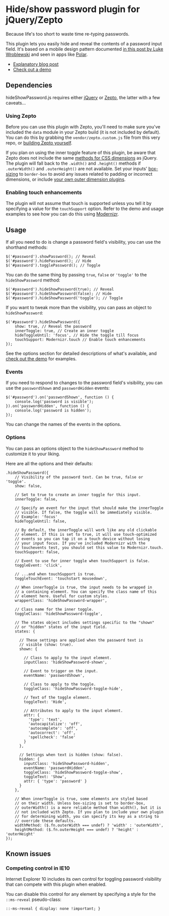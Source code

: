 # Hide/show password plugin for jQuery/Zepto

Because life's too short to waste time re-typing passwords.

This plugin lets you easily hide and reveal the contents of a password input field. It's based on a mobile design pattern documented [in this post by Luke Wroblewski](http://www.lukew.com/ff/entry.asp?1653) and seen in apps like [Polar](http://www.polarb.com/).

* [Explanatory blog post]()
* [Check out a demo]()

## Dependencies

hideShowPassword.js requires either [jQuery](http://jquery.com/) or [Zepto](http://zeptojs.com/), the latter with a few caveats...

### Using Zepto

Before you can use this plugin with Zepto, you'll need to make sure you've included the `data` module in your Zepto build (it is not included by default). You can do this by grabbing the `vendor/zepto.custom.js` file from this very repo, or [building Zepto yourself](https://github.com/madrobby/zepto#building).

If you plan on using the inner toggle feature of this plugin, be aware that Zepto does not include the same [methods for CSS dimensions](http://api.jquery.com/category/dimensions/) as jQuery. The plugin will fall back to the `.width()` and `.height()` methods if `.outerWidth()` and `.outerHeight()` are not available. Set your inputs' [box-sizing](https://developer.mozilla.org/en-US/docs/Web/CSS/box-sizing) to `border-box` to avoid any issues related to padding or incorrect dimensions, or include [your own outer dimension plugins](https://gist.github.com/pamelafox/1379704).

### Enabling touch enhancements

The plugin will not assume that touch is supported unless you tell it by specifying a value for the `touchSupport` option. Refer to the demo and usage examples to see how you can do this using [Modernizr](http://modernizr.com/).

## Usage

If all you need to do is change a password field's visibility, you can use the shorthand methods:

    $('#password').showPassword(); // Reveal
    $('#password').hidePassword(); // Hide
    $('#password').togglePassword(); // Toggle

You can do the same thing by passing `true`, `false` or `'toggle'` to the `hideShowPassword` method:

    $('#password').hideShowPassword(true); // Reveal
    $('#password').hideShowPassword(false); // Hide
    $('#password').hideShowPassword('toggle'); // Toggle

If you want to tweak more than the visibility, you can pass an object to `hideShowPassword`:

    $('#password').hideShowPassword({
        show: true, // Reveal the password
        innerToggle: true, // Create an inner toggle
        hideToggleUntil: 'focus', // Hide the toggle till focus
        touchSupport: Modernizr.touch // Enable touch enhancements
    });

See the options section for detailed descriptions of what's available, and [check out the demo]() for examples.

### Events

If you need to respond to changes to the password field's visibility, you can use the `passwordShown` and `passwordHidden` events:

    $('#password').on('passwordShown', function () {
        console.log('password is visible');
    }).on('passwordHidden', function () {
        console.log('password is hidden');
    });

You can change the names of the events in the options.

### Options

You can pass an options object to the `hideShowPassword` method to customize it to your liking.

Here are all the options and their defaults:

    .hideShowPassword({
        // Visibility of the password text. Can be true, false or 'toggle'.
        show: false,

        // Set to true to create an inner toggle for this input.
        innerToggle: false,

        // Specify an event for the input that should make the innerToggle
        // visible. If false, the toggle will be immediately visible.
        // Example: 'focus'
        hideToggleUntil: false,

        // By default, the innerToggle will work like any old clickable
        // element. If this is set to true, it will use touch-optimized
        // events so you can tap it on a touch device without losing
        // your input focus. If you've included Modernizr with the
        // touchevents test, you should set this value to Modernizr.touch.
        touchSupport: false,

        // Event to use for inner toggle when touchSupport is false.
        toggleEvent: 'click',

        // ...and when touchSupport is true.
        toggleTouchEvent: 'touchstart mousedown',

        // When innerToggle is true, the input needs to be wrapped in
        // a containing element. You can specify the class name of this
        // element here. Useful for custom styles.
        wrapperClass: 'hideShowPassword-wrapper',

        // Class name for the inner toggle.
        toggleClass: 'hideShowPassword-toggle',

        // The states object includes settings specific to the "shown"
        // or "hidden" states of the input field.
        states: {

          // These settings are applied when the password text is
          // visible (show: true).
          shown: {

            // Class to apply to the input element.
            inputClass: 'hideShowPassword-shown',

            // Event to trigger on the input.
            eventName: 'passwordShown',

            // Class to apply to the toggle.
            toggleClass: 'hideShowPassword-toggle-hide',

            // Text of the toggle element.
            toggleText: 'Hide',

            // Attributes to apply to the input element.
            attr: {
              'type': 'text',
              'autocapitalize': 'off',
              'autocomplete': 'off',
              'autocorrect': 'off',
              'spellcheck': 'false'
            }
          },

          // Settings when text is hidden (show: false).
          hidden: {
            inputClass: 'hideShowPassword-hidden',
            eventName: 'passwordHidden',
            toggleClass: 'hideShowPassword-toggle-show',
            toggleText: 'Show',
            attr: { 'type': 'password' }
          }
        },

        // When innerToggle is true, some elements are styled based
        // on their width. Unless box-sizing is set to border-box,
        // outerWidth() is a more reliable method than width(), but it is
        // not included with Zepto. If you plan to include your own plugin
        // for determining width, you can specify its key as a string to
        // override these defaults.
        widthMethod: ($.fn.outerWidth === undef) ? 'width' : 'outerWidth',
        heightMethod: ($.fn.outerHeight === undef) ? 'height' : 'outerHeight'
    });

## Known issues

### Competing control in IE10

Internet Explorer 10 includes its own control for toggling password visibility that can compete with this plugin when enabled.

You can disable this control for any element by specifying a style for the `::ms-reveal` pseudo-class:

    ::-ms-reveal { display: none !important; }

